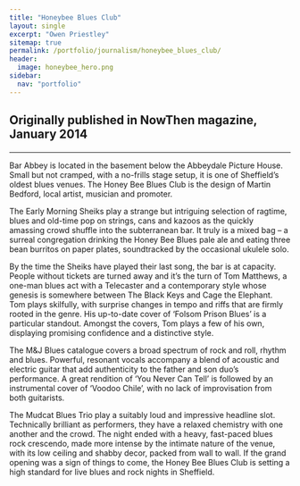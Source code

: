 ```yaml
---
title: "Honeybee Blues Club"
layout: single
excerpt: "Owen Priestley"
sitemap: true
permalink: /portfolio/journalism/honeybee_blues_club/
header:
  image: honeybee_hero.png
sidebar:
  nav: "portfolio"
---
```

<h2 class="subtitle">Originally published in NowThen magazine, January 2014</h2>
<h4> </h4>
<hr>
Bar Abbey is located in the basement below the Abbeydale Picture House. Small but not cramped, with a no-frills stage setup, it is one of Sheffield’s oldest blues venues. The Honey Bee Blues Club is the design of Martin Bedford, local artist, musician and promoter.

The Early Morning Sheiks play a strange but intriguing selection of ragtime, blues and old-time pop on strings, cans and kazoos as the quickly amassing crowd shuffle into the subterranean bar. It truly is a mixed bag – a surreal congregation drinking the Honey Bee Blues pale ale and eating three bean burritos on paper plates, soundtracked by the occasional ukulele solo.

By the time the Sheiks have played their last song, the bar is at capacity. People without tickets are turned away and it’s the turn of Tom Matthews, a one-man blues act with a Telecaster and a contemporary style whose genesis is somewhere between The Black Keys and Cage the Elephant. Tom plays skilfully, with surprise changes in tempo and riffs that are firmly rooted in the genre. His up-to-date cover of ‘Folsom Prison Blues’ is a particular standout. Amongst the covers, Tom plays a few of his own, displaying promising confidence and a distinctive style.

The M&J Blues catalogue covers a broad spectrum of rock and roll, rhythm and blues. Powerful, resonant vocals accompany a blend of acoustic and electric guitar that add authenticity to the father and son duo’s performance. A great rendition of ‘You Never Can Tell’ is followed by an instrumental cover of ‘Voodoo Chile’, with no lack of improvisation from both guitarists.

The Mudcat Blues Trio play a suitably loud and impressive headline slot. Technically brilliant as performers, they have a relaxed chemistry with one another and the crowd. The night ended with a heavy, fast-paced blues rock crescendo, made more intense by the intimate nature of the venue, with its low ceiling and shabby decor, packed from wall to wall. If the grand opening was a sign of things to come, the Honey Bee Blues Club is setting a high standard for live blues and rock nights in Sheffield.